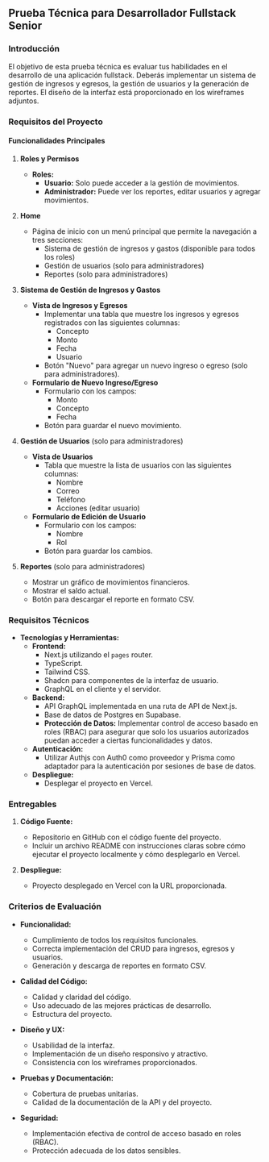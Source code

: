 ## Prueba Técnica para Desarrollador Fullstack Senior

### Introducción
El objetivo de esta prueba técnica es evaluar tus habilidades en el desarrollo de una aplicación fullstack. Deberás implementar un sistema de gestión de ingresos y egresos, la gestión de usuarios y la generación de reportes. El diseño de la interfaz está proporcionado en los wireframes adjuntos.

### Requisitos del Proyecto

#### Funcionalidades Principales

1. **Roles y Permisos**
   - **Roles:**
     - **Usuario:** Solo puede acceder a la gestión de movimientos.
     - **Administrador:** Puede ver los reportes, editar usuarios y agregar movimientos.

2. **Home**
   - Página de inicio con un menú principal que permite la navegación a tres secciones: 
     - Sistema de gestión de ingresos y gastos (disponible para todos los roles)
     - Gestión de usuarios (solo para administradores)
     - Reportes (solo para administradores)

3. **Sistema de Gestión de Ingresos y Gastos**
   - **Vista de Ingresos y Egresos**
     - Implementar una tabla que muestre los ingresos y egresos registrados con las siguientes columnas:
       - Concepto
       - Monto
       - Fecha
       - Usuario
     - Botón "Nuevo" para agregar un nuevo ingreso o egreso (solo para administradores).
   - **Formulario de Nuevo Ingreso/Egreso**
     - Formulario con los campos:
       - Monto
       - Concepto
       - Fecha
     - Botón para guardar el nuevo movimiento.

4. **Gestión de Usuarios** (solo para administradores)
   - **Vista de Usuarios**
     - Tabla que muestre la lista de usuarios con las siguientes columnas:
       - Nombre
       - Correo
       - Teléfono
       - Acciones (editar usuario)
   - **Formulario de Edición de Usuario**
     - Formulario con los campos:
       - Nombre
       - Rol
     - Botón para guardar los cambios.

5. **Reportes** (solo para administradores)
   - Mostrar un gráfico de movimientos financieros.
   - Mostrar el saldo actual.
   - Botón para descargar el reporte en formato CSV.

### Requisitos Técnicos

- **Tecnologías y Herramientas:**
  - **Frontend:**
    - Next.js utilizando el `pages` router.
    - TypeScript.
    - Tailwind CSS.
    - Shadcn para componentes de la interfaz de usuario.
    - GraphQL en el cliente y el servidor.
  - **Backend:**
    - API GraphQL implementada en una ruta de API de Next.js.
    - Base de datos de Postgres en Supabase.
    - **Protección de Datos:** Implementar control de acceso basado en roles (RBAC) para asegurar que solo los usuarios autorizados puedan acceder a ciertas funcionalidades y datos.
  - **Autenticación:**
    - Utilizar Authjs con Auth0 como proveedor y Prisma como adaptador para la autenticación por sesiones de base de datos.
  - **Despliegue:**
    - Desplegar el proyecto en Vercel.

### Entregables

1. **Código Fuente:**
   - Repositorio en GitHub con el código fuente del proyecto.
   - Incluir un archivo README con instrucciones claras sobre cómo ejecutar el proyecto localmente y cómo desplegarlo en Vercel.

2. **Despliegue:**
   - Proyecto desplegado en Vercel con la URL proporcionada.

### Criterios de Evaluación

- **Funcionalidad:**
  - Cumplimiento de todos los requisitos funcionales.
  - Correcta implementación del CRUD para ingresos, egresos y usuarios.
  - Generación y descarga de reportes en formato CSV.

- **Calidad del Código:**
  - Calidad y claridad del código.
  - Uso adecuado de las mejores prácticas de desarrollo.
  - Estructura del proyecto.

- **Diseño y UX:**
  - Usabilidad de la interfaz.
  - Implementación de un diseño responsivo y atractivo.
  - Consistencia con los wireframes proporcionados.

- **Pruebas y Documentación:**
  - Cobertura de pruebas unitarias.
  - Calidad de la documentación de la API y del proyecto.

- **Seguridad:**
  - Implementación efectiva de control de acceso basado en roles (RBAC).
  - Protección adecuada de los datos sensibles.